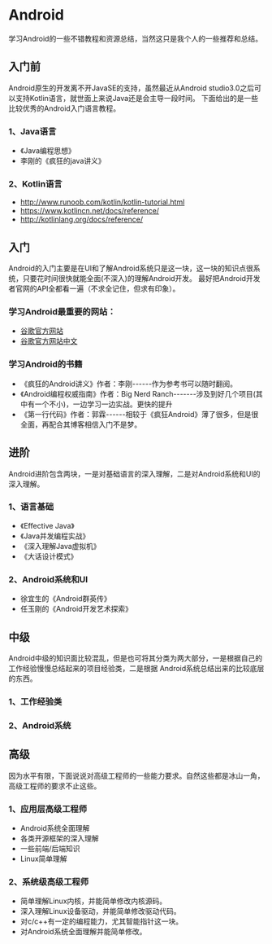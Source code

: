# Android
学习Android的一些不错教程和资源总结，当然这只是我个人的一些推荐和总结。

## 入门前
Android原生的开发离不开JavaSE的支持，虽然最近从Android studio3.0之后可以支持Kotlin语言，就世面上来说Java还是会主导一段时间。
下面给出的是一些比较优秀的Android入门语言教程。
### 1、Java语言
* 《Java编程思想》
* 李刚的《疯狂的java讲义》
### 2、Kotlin语言
* http://www.runoob.com/kotlin/kotlin-tutorial.html
* https://www.kotlincn.net/docs/reference/
* http://kotlinlang.org/docs/reference/


## 入门
Android的入门主要是在UI和了解Android系统只是这一块，这一块的知识点很系统，只要花时间很快就能全面(不深入)的理解Android开发。
最好把Android开发者官网的API全都看一遍（不求全记住，但求有印象）。

### 学习Android最重要的网站：
* [谷歌官方网站](https://developer.android.com)
* [谷歌官方网站中文](https://developer.android.google.cn/)
### 学习Android的书籍
* 《疯狂的Android讲义》作者：李刚------作为参考书可以随时翻阅。
* 《Android编程权威指南》作者：Big  Nerd Ranch-------涉及到好几个项目(其中有一个不小)，一边学习一边实战。更快的提升
* 《第一行代码》作者：郭霖------相较于《疯狂Android》薄了很多，但是很全面，再配合其博客相信入门不是梦。
## 进阶
Android进阶包含两块，一是对基础语言的深入理解，二是对Android系统和UI的深入理解。
### 1、语言基础
* 《Effective Java》
* 《Java并发编程实战》
* 《深入理解Java虚拟机》
* 《大话设计模式》
### 2、Android系统和UI
* 徐宜生的《Android群英传》
* 任玉刚的《Android开发艺术探索》
## 中级
Android中级的知识面比较混乱，但是也可将其分类为两大部分，一是根据自己的工作经验慢慢总结起来的项目经验类，二是根据
Android系统总结出来的比较底层的东西。
### 1、工作经验类
### 2、Android系统
## 高级
因为水平有限，下面说说对高级工程师的一些能力要求。自然这些都是冰山一角，高级工程师的要求不止这些。
### 1、应用层高级工程师
* Android系统全面理解
* 各类开源框架的深入理解
* 一些前端/后端知识
* Linux简单理解
### 2、系统级高级工程师
* 简单理解Linux内核，并能简单修改内核源码。
* 深入理解Linux设备驱动，并能简单修改驱动代码。
* 对c/c++有一定的编程能力，尤其智能指针这一块。
* 对Android系统全面理解并能简单修改。
